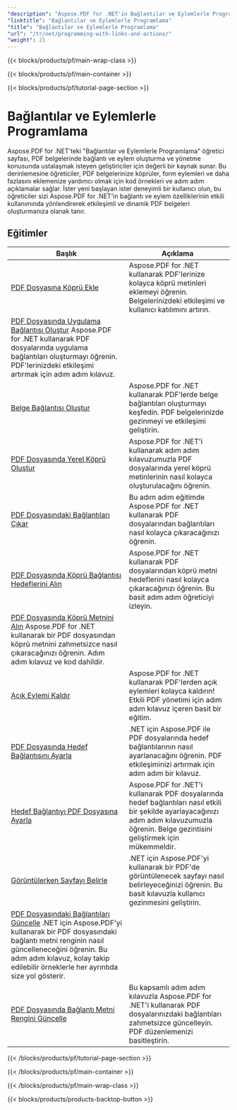```yaml
---
"description": "Aspose.PDF for .NET'in Bağlantılar ve Eylemlerle Programlama eğitimleri, PDF belgelerinde etkileşimli bağlantılar oluşturma ve yönetme konusunda ustalaşmak için kapsamlı bir kaynaktır."
"linktitle": "Bağlantılar ve Eylemlerle Programlama"
"title": "Bağlantılar ve Eylemlerle Programlama"
"url": "/tr/net/programming-with-links-and-actions/"
"weight": 21
---
```


{{< blocks/products/pf/main-wrap-class >}}

{{< blocks/products/pf/main-container >}}

{{< blocks/products/pf/tutorial-page-section >}}

# Bağlantılar ve Eylemlerle Programlama

Aspose.PDF for .NET'teki "Bağlantılar ve Eylemlerle Programlama" öğretici sayfası, PDF belgelerinde bağlantı ve eylem oluşturma ve yönetme konusunda ustalaşmak isteyen geliştiriciler için değerli bir kaynak sunar. Bu derinlemesine öğreticiler, PDF belgelerinize köprüler, form eylemleri ve daha fazlasını eklemenize yardımcı olmak için kod örnekleri ve adım adım açıklamalar sağlar. İster yeni başlayan ister deneyimli bir kullanıcı olun, bu öğreticiler sizi Aspose.PDF for .NET'in bağlantı ve eylem özelliklerinin etkili kullanımında yönlendirerek etkileşimli ve dinamik PDF belgeleri oluşturmanıza olanak tanır.

## Eğitimler
| Başlık | Açıklama |
| --- | --- | 
| [PDF Dosyasına Köprü Ekle](./add-hyperlink/) | Aspose.PDF for .NET kullanarak PDF'lerinize kolayca köprü metinleri eklemeyi öğrenin. Belgelerinizdeki etkileşimi ve kullanıcı katılımını artırın. |  
| [PDF Dosyasında Uygulama Bağlantısı Oluştur](./create-application-link/) Aspose.PDF for .NET kullanarak PDF dosyalarında uygulama bağlantıları oluşturmayı öğrenin. PDF'lerinizdeki etkileşimi artırmak için adım adım kılavuz. |  
| [Belge Bağlantısı Oluştur](./create-document-link/) | Aspose.PDF for .NET kullanarak PDF'lerde belge bağlantıları oluşturmayı keşfedin. PDF belgelerinizde gezinmeyi ve etkileşimi geliştirin. |  
| [PDF Dosyasında Yerel Köprü Oluştur](./create-local-hyperlink/) | Aspose.PDF for .NET'i kullanarak adım adım kılavuzumuzla PDF dosyalarında yerel köprü metinlerinin nasıl kolayca oluşturulacağını öğrenin.  
| [PDF Dosyasındaki Bağlantıları Çıkar](./extract-links/) | Bu adım adım eğitimde Aspose.PDF for .NET kullanarak PDF dosyalarından bağlantıları nasıl kolayca çıkaracağınızı öğrenin.  
| [PDF Dosyasında Köprü Bağlantısı Hedeflerini Alın](./get-hyperlink-destinations/) | Aspose.PDF for .NET kullanarak PDF dosyalarından köprü metni hedeflerini nasıl kolayca çıkaracağınızı öğrenin. Bu basit adım adım öğreticiyi izleyin. |  
| [PDF Dosyasında Köprü Metnini Alın](./get-hyperlink-text/) Aspose.PDF for .NET kullanarak bir PDF dosyasından köprü metnini zahmetsizce nasıl çıkaracağınızı öğrenin. Adım adım kılavuz ve kod dahildir. |  
| [Açık Eylemi Kaldır](./remove-open-action/) | Aspose.PDF for .NET kullanarak PDF'lerden açık eylemleri kolayca kaldırın! Etkili PDF yönetimi için adım adım kılavuz içeren basit bir eğitim. |  
| [PDF Dosyasında Hedef Bağlantısını Ayarla](./set-destination-link/) | .NET için Aspose.PDF ile PDF dosyalarında hedef bağlantılarının nasıl ayarlanacağını öğrenin. PDF etkileşiminizi artırmak için adım adım bir kılavuz. |  
| [Hedef Bağlantıyı PDF Dosyasına Ayarla](./set-target-link/) | Aspose.PDF for .NET'i kullanarak PDF dosyalarında hedef bağlantıları nasıl etkili bir şekilde ayarlayacağınızı adım adım kılavuzumuzla öğrenin. Belge gezintisini geliştirmek için mükemmeldir. |  
| [Görüntülerken Sayfayı Belirle](./specify-page-when-viewing/) | .NET için Aspose.PDF'yi kullanarak bir PDF'de görüntülenecek sayfayı nasıl belirleyeceğinizi öğrenin. Bu basit kılavuzla kullanıcı gezinmesini geliştirin. |  
| [PDF Dosyasındaki Bağlantıları Güncelle](./update-links/) .NET için Aspose.PDF'yi kullanarak bir PDF dosyasındaki bağlantı metni renginin nasıl güncelleneceğini öğrenin. Bu adım adım kılavuz, kolay takip edilebilir örneklerle her ayrıntıda size yol gösterir. |  
| [PDF Dosyasında Bağlantı Metni Rengini Güncelle](./update-link-text-color/) | Bu kapsamlı adım adım kılavuzla Aspose.PDF for .NET'i kullanarak PDF dosyalarınızdaki bağlantıları zahmetsizce güncelleyin. PDF düzenlemenizi basitleştirin. |  

{{< /blocks/products/pf/tutorial-page-section >}}

{{< /blocks/products/pf/main-container >}}

{{< /blocks/products/pf/main-wrap-class >}}

{{< blocks/products/products-backtop-button >}}